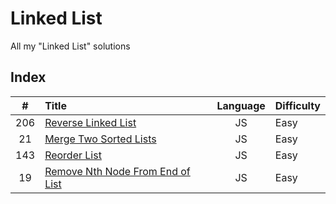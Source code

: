 # Linked List

All my "Linked List" solutions

## Index

| **#** | **Title**                                 | **Language** | **Difficulty** |
| :---: | :---------------------------------------- | :----------: | :------------- |
|  206  | [Reverse Linked List](206.js)             |      JS      | Easy           |
|  21   | [Merge Two Sorted Lists](21.js)           |      JS      | Easy           |
|  143  | [Reorder List](143.js)                    |      JS      | Easy           |
|  19   | [Remove Nth Node From End of List](19.js) |      JS      | Easy           |
